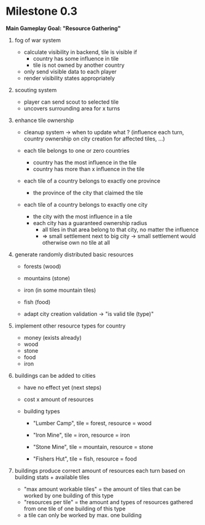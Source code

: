 # Milestone 0.3

**Main Gameplay Goal: "Resource Gathering"**

1. fog of war system
   - calculate visibility in backend, tile is visible if
     - country has some influence in tile
     - tile is not owned by another country
   - only send visible data to each player
   - render visibility states appropriately
2. scouting system
   - player can send scout to selected tile
   - uncovers surrounding area for x turns

3. enhance tile ownership

   - cleanup system -> when to update what ? (influence each turn, country ownership on city creation for affected tiles, ...)

   - each tile belongs to one or zero countries
     - country has the most influence in the tile
     - country has more than x influence in the tile
   - each tile of a country belongs to exactly one province
     - the province of the city that claimed the tile
   - each tile of a country belongs to exactly one city
     - the city with the most influence in a tile
     - each city has a guaranteed ownership radius
       - all tiles in that area belong to that city, no matter the influence
       - => small settlement next to big city -> small settlement would otherwise own no tile at all 

4. generate randomly distributed basic resources

   - forests (wood)

   - mountains (stone)

   - iron (in some mountain tiles)

   - fish (food)

   - adapt city creation validation -> "is valid tile (type)"

5. implement other resource types for country

   - money (exists already)
   - wood
   - stone
   - food
   - iron

6. buildings can be added to cities

   - have no effect yet (next steps)

   - cost x amount of resources

   - building types

     - "Lumber Camp", tile = forest, resource = wood

     - "Iron Mine", tile = iron, resource = iron

     - "Stone Mine", tile = mountain, resource = stone

     - "Fishers Hut", tile = fish, resource = food

7. buildings produce correct amount of resources each turn based on building stats + available tiles

   - "max amount workable tiles" = the amount of tiles that can be worked by one building of this type
   - "resources per tile"  = the amount and types of resources gathered from one tile of one building of this type
   - a tile can only be worked by max. one building